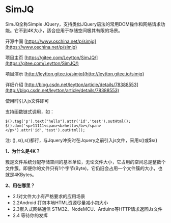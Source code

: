 # SimJQ
SimJQ全称Simple JQuery，支持类似JQuery语法的常用DOM操作和网络请求功能。它不到4K大小，适合应用于存储空间极其有限的场景。

开源中国 [https://www.oschina.net/p/simjq](https://www.oschina.net/p/simjq)

项目主页 [https://gitee.com/Leytton/SimJQ/](https://gitee.com/Leytton/SimJQ/)

项目演示 [http://leytton.gitee.io/simjq](http://leytton.gitee.io/simjq)

详细介绍 [http://blog.csdn.net/leytton/article/details/78388553](http://blog.csdn.net/leytton/article/details/78388553)

使用时引入js文件即可
> <script type="text/javascript" src="//leytton.gitee.io/simjq/simJQ-1.4.min.js"></script>

支持函数链式调用，如：
```
$().tag('p').text("hello").attr('id','test').outHtml();
$().dom('<p>11111<span><b>hello</b></span></p>').attr('id','test').outHtml();
```

注: $(),s(),$s()都行，与Jquery冲突时在Jquery之前引入js文件，采用s()或$s()

 **1、为什么是4K？** 

簇是文件系统分配存储空间的基本单位，无论文件大小，它占用的空间总是整数个文件簇。即便你的文件只有1个字节(Byte)，它仍旧会占用一个文件簇的大小，也就是4KBytes。

 **2、用在哪里？** 

- 2.1对文件大小有严格要求的应用场景
- 2.2Android
    打包本地HTML资源尽量减小包大小
- 2.3嵌入式网络通信
    STM32、NodeMCU、Arduino等HTTP请求返回Js文件
- 2.4 等待你的发挥
